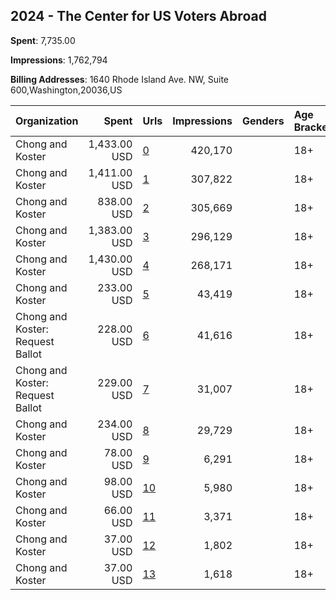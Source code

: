 ## 2024 - The Center for US Voters Abroad 
**Spent**: 7,735.00

**Impressions**: 1,762,794

**Billing Addresses**: 1640 Rhode Island Ave. NW, Suite 600,Washington,20036,US

|Organization|Spent|Urls|Impressions|Genders|Age Brackets|Country Codes|
|:---|---:|:---|---:|:---|:---|:---|
|Chong and Koster|1,433.00 USD|[0](https://www.snap.com/political-ads/asset/9b1cbc7e24f58e1c6925eed557f24d60902e8a222a41448ec444f89ebcbfe5d9?mediaType=png)|420,170||18+|australia|
|Chong and Koster|1,411.00 USD|[1](https://www.snap.com/political-ads/asset/9825f75ef20968c8d5ce357d59009735bc8913e37caecabdd85120d541a19f04?mediaType=png)|307,822||18+|united kingdom|
|Chong and Koster|838.00 USD|[2](https://www.snap.com/political-ads/asset/96454ca43140fc82723dcf2085156bc28a553cc9b8b711b4fa8cd5f005ff0dd8?mediaType=png)|305,669||18+|france|
|Chong and Koster|1,383.00 USD|[3](https://www.snap.com/political-ads/asset/da20aee9866bfe412566be1401349798ce56146e011164ff15071ef9a97e79d9?mediaType=png)|296,129||18+|canada|
|Chong and Koster|1,430.00 USD|[4](https://www.snap.com/political-ads/asset/50c6b6be6c99252615b652b2a48e07c80aa59c0c859059f9389ffc6ee06d9351?mediaType=png)|268,171||18+|germany|
|Chong and Koster|233.00 USD|[5](https://www.snap.com/political-ads/asset/fdaa44aa3288bb46f5efc3c2df2cf87f9920b095de7afaefe7d095c50acf4c5d?mediaType=mp4)|43,419||18+|united kingdom|
|Chong and Koster: Request Ballot|228.00 USD|[6](https://www.snap.com/political-ads/asset/242ba71e102c9017384edcaf013edd648bc844b09f23e465102d976c15c28971?mediaType=mp4)|41,616||18+|canada|
|Chong and Koster: Request Ballot|229.00 USD|[7](https://www.snap.com/political-ads/asset/242ba71e102c9017384edcaf013edd648bc844b09f23e465102d976c15c28971?mediaType=mp4)|31,007||18+|canada|
|Chong and Koster|234.00 USD|[8](https://www.snap.com/political-ads/asset/fdaa44aa3288bb46f5efc3c2df2cf87f9920b095de7afaefe7d095c50acf4c5d?mediaType=mp4)|29,729||18+|united kingdom|
|Chong and Koster|78.00 USD|[9](https://www.snap.com/political-ads/asset/42de36f7db7206063ee7c809e37e6652874eaf0f701b9290d8c2225ec43605cb?mediaType=png)|6,291||18+|united kingdom|
|Chong and Koster|98.00 USD|[10](https://www.snap.com/political-ads/asset/310a321cc06c775a83859a2a244e2cbad508b8ea8df2b84c133fae2317b31b44?mediaType=png)|5,980||18+|canada|
|Chong and Koster|66.00 USD|[11](https://www.snap.com/political-ads/asset/310a321cc06c775a83859a2a244e2cbad508b8ea8df2b84c133fae2317b31b44?mediaType=png)|3,371||18+|australia|
|Chong and Koster|37.00 USD|[12](https://www.snap.com/political-ads/asset/310a321cc06c775a83859a2a244e2cbad508b8ea8df2b84c133fae2317b31b44?mediaType=png)|1,802||18+|germany|
|Chong and Koster|37.00 USD|[13](https://www.snap.com/political-ads/asset/310a321cc06c775a83859a2a244e2cbad508b8ea8df2b84c133fae2317b31b44?mediaType=png)|1,618||18+|france|
